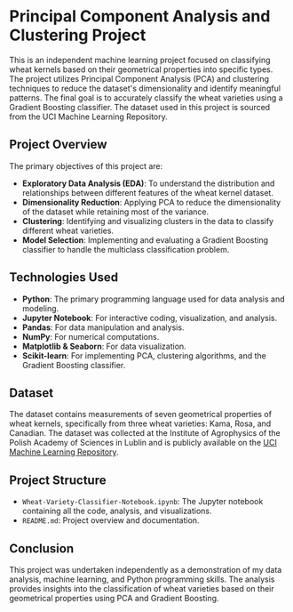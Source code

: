 # Principal Component Analysis and Clustering Project

This is an independent machine learning project focused on classifying wheat kernels based on their geometrical properties into specific types. The project utilizes Principal Component Analysis (PCA) and clustering techniques to reduce the dataset's dimensionality and identify meaningful patterns. The final goal is to accurately classify the wheat varieties using a Gradient Boosting classifier. The dataset used in this project is sourced from the UCI Machine Learning Repository.

## Project Overview

The primary objectives of this project are:
- **Exploratory Data Analysis (EDA)**: To understand the distribution and relationships between different features of the wheat kernel dataset.
- **Dimensionality Reduction**: Applying PCA to reduce the dimensionality of the dataset while retaining most of the variance.
- **Clustering**: Identifying and visualizing clusters in the data to classify different wheat varieties.
- **Model Selection**: Implementing and evaluating a Gradient Boosting classifier to handle the multiclass classification problem.

## Technologies Used

- **Python**: The primary programming language used for data analysis and modeling.
- **Jupyter Notebook**: For interactive coding, visualization, and analysis.
- **Pandas**: For data manipulation and analysis.
- **NumPy**: For numerical computations.
- **Matplotlib & Seaborn**: For data visualization.
- **Scikit-learn**: For implementing PCA, clustering algorithms, and the Gradient Boosting classifier.

## Dataset

The dataset contains measurements of seven geometrical properties of wheat kernels, specifically from three wheat varieties: Kama, Rosa, and Canadian. The dataset was collected at the Institute of Agrophysics of the Polish Academy of Sciences in Lublin and is publicly available on the [UCI Machine Learning Repository](https://archive.ics.uci.edu/dataset/236/seeds).

## Project Structure

- `Wheat-Variety-Classifier-Notebook.ipynb`: The Jupyter notebook containing all the code, analysis, and visualizations.
- `README.md`: Project overview and documentation.

## Conclusion

This project was undertaken independently as a demonstration of my data analysis, machine learning, and Python programming skills. The analysis provides insights into the classification of wheat varieties based on their geometrical properties using PCA and Gradient Boosting.
